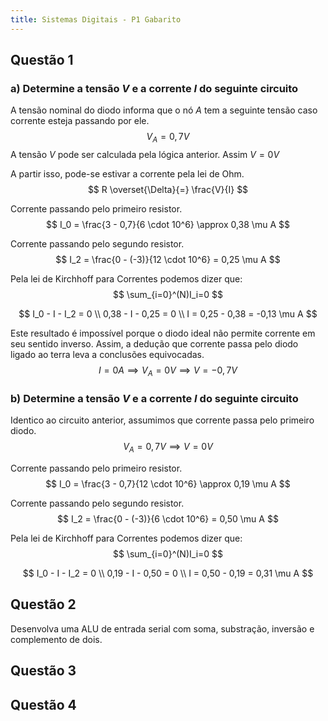 ```yaml
---
title: Sistemas Digitais - P1 Gabarito
---
```

## Questão 1
### a) Determine a tensão $V$ e a corrente $I$ do seguinte circuito

A tensão nominal do diodo informa que o nó $A$ tem a seguinte tensão caso corrente esteja passando por ele.
$$
V_A = 0,7 V
$$
A tensão $V$ pode ser calculada pela lógica anterior. Assim $V = 0 V$

A partir isso, pode-se estivar a corrente pela lei de Ohm.
$$
R \overset{\Delta}{=} \frac{V}{I} 
$$

Corrente passando pelo primeiro resistor.
$$
I_0 = \frac{3 - 0,7}{6 \cdot 10^6} \approx 0,38 \mu A
$$

Corrente passando pelo segundo resistor.
$$
I_2 = \frac{0 - (-3)}{12 \cdot 10^6} = 0,25 \mu A
$$

Pela lei de Kirchhoff para Correntes podemos dizer que:
$$
\sum_{i=0}^(N)I_i=0
$$

$$
I_0 - I - I_2 = 0 \\
0,38 - I - 0,25 = 0 \\
I = 0,25 - 0,38 = -0,13 \mu A
$$

Este resultado é impossível porque o diodo ideal não permite corrente em seu sentido inverso. Assim, a dedução que corrente passa pelo diodo ligado ao terra leva a conclusões equivocadas. 
$$
I = 0 A \implies V_A = 0 V \implies V = -0,7V
$$

### b) Determine a tensão $V$ e a corrente $I$ do seguinte circuito
Identico ao circuito anterior, assumimos que corrente passa pelo primeiro diodo.
$$
V_A = 0,7 V \implies V = 0V
$$

Corrente passando pelo primeiro resistor.
$$
I_0 = \frac{3 - 0,7}{12 \cdot 10^6} \approx 0,19 \mu A
$$

Corrente passando pelo segundo resistor.
$$
I_2 = \frac{0 - (-3)}{6 \cdot 10^6} = 0,50 \mu A
$$

Pela lei de Kirchhoff para Correntes podemos dizer que:
$$
\sum_{i=0}^(N)I_i=0
$$

$$
I_0 - I - I_2 = 0 \\
0,19 - I - 0,50 = 0 \\
I = 0,50 - 0,19 = 0,31 \mu A
$$

## Questão 2
Desenvolva uma ALU de entrada serial com soma, substração, inversão e complemento de dois.

## Questão 3

## Questão 4
